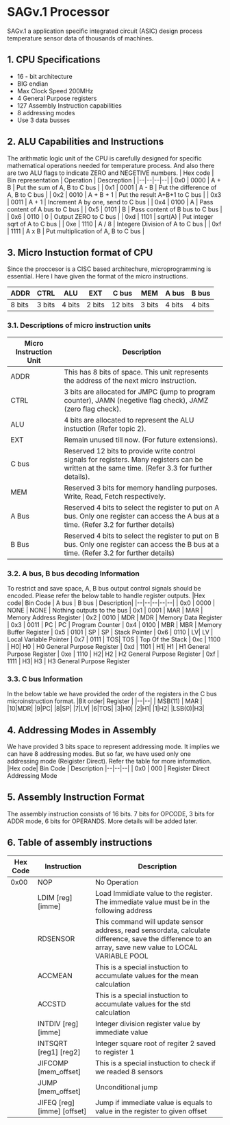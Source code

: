 
# SAGv.1 Processor
SAGv.1 a application specific integrated circuit (ASIC) design process temperature sensor data of thousands of machines.

## 1. CPU Specifications

 - 16 - bit architecture
 - BIG endian
 - Max Clock Speed 200MHz
 - 4 General Purpose registers
 - 127 Assembly Instruction capabilities
 - 8 addressing modes
 - Use 3 data busses

## 2. ALU Capabilities and Instructions
The arithmatic logic unit of the CPU is carefully designed for specific mathematical operations needed for temperature process. And also there are two ALU flags to indicate ZERO and NEGETIVE numbers.
| Hex code | Bin representation | Operation | Descreption |
|--|--|--|--|
| 0x0 | 0000 | A + B | Put the sum of A, B to C bus |
| 0x1 | 0001 | A - B | Put the difference of A, B to C bus |
| 0x2 | 0010 | A + B + 1 | Put the result A+B+1 to C bus |
| 0x3 | 0011 | A + 1 | Increment A by one, send to C bus |
| 0x4 | 0100 | A | Pass content of A bus to C bus |
| 0x5 | 0101 | B | Pass content of B bus to C bus |
| 0x6 | 0110 | 0 | Output ZERO to C bus |
| 0xd | 1101 | sqrt(A) | Put integer sqrt of A to C bus |
| 0xe | 1110 | A / 8 | Integere Division of A to C bus |
| 0xf | 1111 | A x B | Put multiplication of A, B to C bus |


## 3. Micro Instuction format of CPU

Since the proccesor is a CISC based architechure, microprogramming is essential. Here I have given the format of the micro instructions.

|ADDR| CTRL | ALU | EXT | C bus | MEM | A bus| B bus |
|--|--|--|--|--|--|--|--|
| 8 bits | 3 bits | 4 bits | 2 bits | 12 bits | 3 bits | 4 bits | 4 bits |

### 3.1. Descriptions of micro instruction units
|Micro Instruction Unit| Description |
|--|--|
| ADDR | This has 8 bits of space. This unit represents the address of the next micro instruction. |
| CTRL | 3 bits are allocated for JMPC (jump to program counter), JAMN (negetive flag check), JAMZ (zero flag check).|
|ALU| 4 bits are allocated to represent the ALU instuction (Refer topic 2). |
|EXT| Remain unused till now. (For future extensions). |
|C bus| Reserved 12 bits to provide write control signals for registers. Many registers can be written at the same time. (Refer 3.3 for further details).  |
|MEM| Reserved 3 bits for memory handling purposes. Write, Read, Fetch respectively. |
|A Bus| Reserved 4 bits to select the register to put on A bus. Only one register can access the A bus at a time. (Refer 3.2 for further details) |
|B Bus| Reserved 4 bits to select the register to put on B bus. Only one register can access the B bus at a time. (Refer 3.2 for further details) |

### 3.2. A bus, B bus decoding Information
To restrict and save space, A, B bus output control signals should be encoded. Please refer the below table to handle register outputs.
|Hex code| Bin Code | A bus | B bus | Description|
|--|--|--|--|--|
| 0x0 | 0000 | NONE | NONE | Nothing outputs to the bus
| 0x1 | 0001 | MAR | MAR | Memory Address Register
| 0x2 | 0010 | MDR | MDR | Memory Data Register
| 0x3 | 0011 | PC | PC | Program Counter
| 0x4 | 0100 | MBR | MBR | Memory Buffer Register
| 0x5 | 0101 | SP | SP | Stack Pointer
| 0x6 | 0110 | LV| LV | Local Variable Pointer
| 0x7 | 0111 | TOS| TOS | Top Of the Stack
| 0xc | 1100 | H0| H0 | H0 General Purpose Register
| 0xd | 1101 | H1| H1 | H1 General Purpose Register
| 0xe | 1110 | H2| H2 | H2 General Purpose Register
| 0xf | 1111 | H3| H3 | H3 General Purpose Register


### 3.3. C bus Information
In the below table we have provided the order of the registers in the C bus microinstruction format.
|Bit order| Register |
|--|--|
| MSB(11) | MAR |
|10|MDR|
|9|PC|
|8|SP|
|7|LV|
|6|TOS|
|3|H0|
|2|H1|
|1|H2|
|LSB(0)|H3|


## 4. Addressing Modes in Assembly
We have provided 3 bits space to represent addressing mode. It implies we can have 8 addressing modes. But so far, we have used only one addressing mode (Reigister Direct). Refer the table for more information.
|Hex code| Bin Code  | Description
|--|--|--|
| 0x0 | 000 | Register Direct Addressing Mode

## 5. Assembly Instruction Format
The assembly instruction consists of 16 bits. 7 bits for OPCODE, 3 bits for ADDR mode, 6 bits for OPERANDS. More details will be added later.

## 6. Table of assembly instructions
|Hex Code| Instruction | Description |
|--|--|--|
| 0x00 | NOP | No Operation |
|  | LDIM [reg] [imme] | Load Immidiate value to the register. The immediate value must be in the following address |
|  | RDSENSOR | This command will update sensor address, read sensordata, calculate difference, save the difference to an array, save new value to LOCAL VARIABLE POOL |
|  | ACCMEAN | This is a special instuction to accumulate values for the mean calculation |
|  | ACCSTD | This is a special instuction to accumulate values for the std calculation |
|  | INTDIV [reg] [imme] | Integer division register value by immediate value |
|  | INTSQRT [reg1] [reg2] | Integer square root of regiter 2 saved to register 1 |
|  | JIFCOMP [mem_offset] | This is a special instuction to check if we readed 8 sensors |
|  | JUMP [mem_offset] | Unconditional jump |
|  | JIFEQ [reg] [imme] [offset] | Jump if immediate value is equals to value in the register to given offset |

